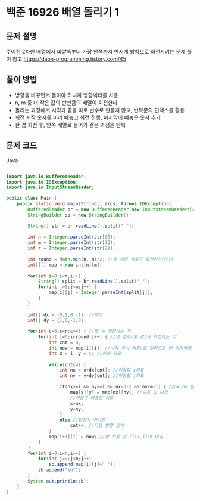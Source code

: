 # 백준 16926 배열 돌리기 1

## 문제 설명
주어진 2차원 배열에서 바깥쪽부터 가장 안쪽까지 반시계 방향으로 회전시키는 문제
풀이 참고 https://daon-programming.tistory.com/45

## 풀이 방법
- 방향을 바꾸면서 돌아야 하니까 방향벡터를 사용
- n, m 중 더 작은 값의 반만큼의 배열이 회전한다.
- 돌리는  과정에서 시작과 끝을 따로 변수로 만들지 않고, 반복문의 인덱스를 활용
- 회전 시작 숫자를 미리 빼놓고 회전 진행, 마지막에 빼놓은 숫자 추가
- 한 겹 회전 후, 안쪽 배열로 들어가 같은 과정을 반복
  
## 문제 코드
Java

```java

import java.io.BufferedReader;
import java.io.IOException;
import java.io.InputStreamReader;

public class Main {
	public static void main(String[] args) throws IOException{
		BufferedReader br = new BufferedReader(new InputStreamReader(System.in));
		StringBuilder sb = new StringBuilder();
		
		String[] str = br.readLine().split(" ");
		
		int n = Integer.parseInt(str[0]);
		int m = Integer.parseInt(str[1]);
		int r = Integer.parseInt(str[2]);
		
		int round = Math.min(n, m)/2; //몇 개의 경로가 회전하는지(?)
		int[][] map = new int[n][m];
		
		for(int i=0;i<n;i++) {
			String[] split = br.readLine().split(" ");
			for(int j=0;j<m;j++) {
				map[i][j] = Integer.parseInt(split[j]);
			}
		}
		
		int[] dx = {0,1,0,-1}; //벡터
		int[] dy = {1,0,-1,0};
		
		for(int c=0;c<r;c++) { //몇 번 회전하는 지 
			for(int i=0;i<round;i++) { //몇 경로(몇 겹)가 회전하는 지 
				int cnt = 0; 
				int now = map[i][i]; //시작 위치 저장:값 밀리므로 맨 마지막에 대입하기 위해
				int x = i, y = i; //원래 좌표
				
				while(cnt<4) {
					int nx = x+dx[cnt]; //이동할 i좌표
					int ny = y+dy[cnt]; //이동할 j좌표
					
					if(nx>=i && ny>=i && nx<n-i && ny<m-i) { //nx,ny 범위 확인
						map[x][y] = map[nx][ny]; //이동 값 대입
						//이동한 좌표로 이동
						x=nx; 
						y=ny;
					}
					else //범위가 아니면 
						cnt++; //다음 방향 탐색
				}
				map[i+1][i] = now; //맨 처음 값 (i+1,i)에 대입
			}
		}
		for(int i=0;i<n;i++) {
			for(int j=0;j<m;j++)
				sb.append(map[i][j]+" ");
			sb.append("\n");
		}
		System.out.println(sb);
	}
}
